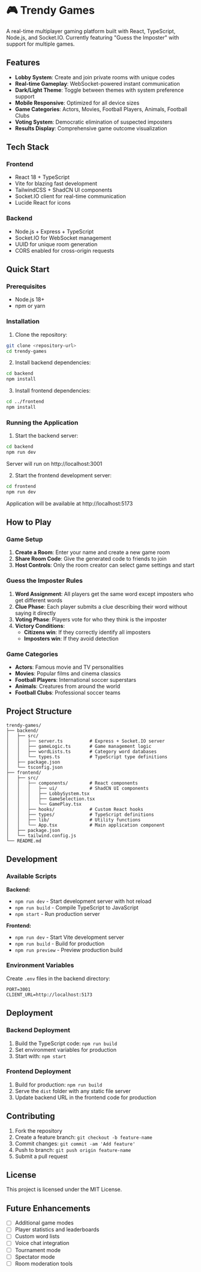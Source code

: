 # 🎮 Trendy Games

A real-time multiplayer gaming platform built with React, TypeScript, Node.js, and Socket.IO. Currently featuring "Guess the Imposter" with support for multiple games.

## Features

- **Lobby System**: Create and join private rooms with unique codes
- **Real-time Gameplay**: WebSocket-powered instant communication
- **Dark/Light Theme**: Toggle between themes with system preference support
- **Mobile Responsive**: Optimized for all device sizes
- **Game Categories**: Actors, Movies, Football Players, Animals, Football Clubs
- **Voting System**: Democratic elimination of suspected imposters
- **Results Display**: Comprehensive game outcome visualization

## Tech Stack

### Frontend
- React 18 + TypeScript
- Vite for blazing fast development
- TailwindCSS + ShadCN UI components
- Socket.IO client for real-time communication
- Lucide React for icons

### Backend
- Node.js + Express + TypeScript
- Socket.IO for WebSocket management
- UUID for unique room generation
- CORS enabled for cross-origin requests

## Quick Start

### Prerequisites
- Node.js 18+ 
- npm or yarn

### Installation

1. Clone the repository:
```bash
git clone <repository-url>
cd trendy-games
```

2. Install backend dependencies:
```bash
cd backend
npm install
```

3. Install frontend dependencies:
```bash
cd ../frontend
npm install
```

### Running the Application

1. Start the backend server:
```bash
cd backend
npm run dev
```
Server will run on http://localhost:3001

2. Start the frontend development server:
```bash
cd frontend  
npm run dev
```
Application will be available at http://localhost:5173

## How to Play

### Game Setup
1. **Create a Room**: Enter your name and create a new game room
2. **Share Room Code**: Give the generated code to friends to join
3. **Host Controls**: Only the room creator can select game settings and start

### Guess the Imposter Rules
1. **Word Assignment**: All players get the same word except imposters who get different words
2. **Clue Phase**: Each player submits a clue describing their word without saying it directly
3. **Voting Phase**: Players vote for who they think is the imposter
4. **Victory Conditions**:
   - **Citizens win**: If they correctly identify all imposters
   - **Imposters win**: If they avoid detection

### Game Categories
- **Actors**: Famous movie and TV personalities
- **Movies**: Popular films and cinema classics  
- **Football Players**: International soccer superstars
- **Animals**: Creatures from around the world
- **Football Clubs**: Professional soccer teams

## Project Structure

```
trendy-games/
├── backend/
│   ├── src/
│   │   ├── server.ts          # Express + Socket.IO server
│   │   ├── gameLogic.ts       # Game management logic
│   │   ├── wordLists.ts       # Category word databases
│   │   └── types.ts           # TypeScript type definitions
│   ├── package.json
│   └── tsconfig.json
├── frontend/
│   ├── src/
│   │   ├── components/        # React components
│   │   │   ├── ui/            # ShadCN UI components
│   │   │   ├── LobbySystem.tsx
│   │   │   ├── GameSelection.tsx
│   │   │   └── GamePlay.tsx
│   │   ├── hooks/             # Custom React hooks
│   │   ├── types/             # TypeScript definitions
│   │   ├── lib/               # Utility functions
│   │   └── App.tsx            # Main application component
│   ├── package.json
│   └── tailwind.config.js
└── README.md
```

## Development

### Available Scripts

**Backend:**
- `npm run dev` - Start development server with hot reload
- `npm run build` - Compile TypeScript to JavaScript
- `npm start` - Run production server

**Frontend:**
- `npm run dev` - Start Vite development server
- `npm run build` - Build for production
- `npm run preview` - Preview production build

### Environment Variables

Create `.env` files in the backend directory:

```env
PORT=3001
CLIENT_URL=http://localhost:5173
```

## Deployment

### Backend Deployment
1. Build the TypeScript code: `npm run build`
2. Set environment variables for production
3. Start with: `npm start`

### Frontend Deployment  
1. Build for production: `npm run build`
2. Serve the `dist` folder with any static file server
3. Update backend URL in the frontend code for production

## Contributing

1. Fork the repository
2. Create a feature branch: `git checkout -b feature-name`
3. Commit changes: `git commit -am 'Add feature'` 
4. Push to branch: `git push origin feature-name`
5. Submit a pull request

## License

This project is licensed under the MIT License.

## Future Enhancements

- [ ] Additional game modes
- [ ] Player statistics and leaderboards
- [ ] Custom word lists
- [ ] Voice chat integration
- [ ] Tournament mode
- [ ] Spectator mode
- [ ] Room moderation tools
